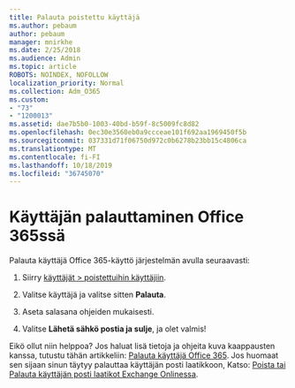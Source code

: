 ```yaml
---
title: Palauta poistettu käyttäjä
ms.author: pebaum
author: pebaum
manager: mnirkhe
ms.date: 2/25/2018
ms.audience: Admin
ms.topic: article
ROBOTS: NOINDEX, NOFOLLOW
localization_priority: Normal
ms.collection: Adm_O365
ms.custom:
- "73"
- "1200013"
ms.assetid: dae7b5b0-1003-40bd-b59f-8c5009fc8d82
ms.openlocfilehash: 0ec30e3560eb0a9ccceae101f692aa1969450f5b
ms.sourcegitcommit: 037331d71f06750d972c0b6278b23bb15c4806ca
ms.translationtype: MT
ms.contentlocale: fi-FI
ms.lasthandoff: 10/18/2019
ms.locfileid: "36745070"
---
```

# <a name="restore-a-user-in-office-365"></a>Käyttäjän palauttaminen Office 365ssä

Palauta käyttäjä Office 365-käyttö järjestelmän avulla seuraavasti:
  
1. Siirry [käyttäjät \> poistettuihin käyttäjiin](https://admin.microsoft.com/adminportal/home#/deletedusers).

2. Valitse käyttäjä ja valitse sitten **Palauta**.

3. Aseta salasana ohjeiden mukaisesti.

4. Valitse **Lähetä sähkö postia ja sulje**, ja olet valmis!

Eikö ollut niin helppoa? Jos haluat lisä tietoja ja ohjeita kuva kaappausten kanssa, tutustu tähän artikkeliin: [Palauta käyttäjä Office 365](https://docs.microsoft.com/office365/admin/add-users/restore-user). Jos huomaat sen sijaan sinun täytyy palauttaa käyttäjän posti laatikkoon, Katso: [Poista tai Palauta käyttäjän posti laatikot Exchange Onlinessa](https://docs.microsoft.com/exchange/recipients-in-exchange-online/delete-or-restore-mailboxes).